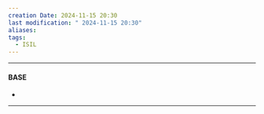 ```yaml
---
creation Date: 2024-11-15 20:30
last modification: " 2024-11-15 20:30"
aliases: 
tags:
  - ISIL
---
```

___
#### BASE
- 
___


